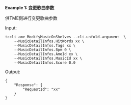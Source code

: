 **Example 1: 变更歌曲参数**

供TME侧进行变更歌曲参数

Input: 

```
tccli ame ModifyMusicOnShelves --cli-unfold-argument  \
    --MusicDetailInfos.HitWords xx \
    --MusicDetailInfos.Tags xx \
    --MusicDetailInfos.Bpm 0 \
    --MusicDetailInfos.AmeId xx \
    --MusicDetailInfos.MusicId xx \
    --MusicDetailInfos.Score 0.0
```

Output: 
```
{
    "Response": {
        "RequestId": "xx"
    }
}
```

